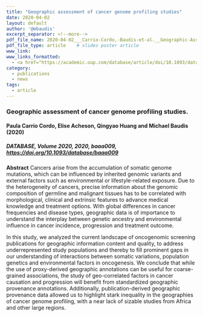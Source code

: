 ```yaml
---
title: "Geographic assessment of cancer genome profiling studies"
date: 2020-04-02
layout: default
author: '@mbaudis'
excerpt_separator: <!--more-->
pdf_file_name: 2020-04-02___Carrio-Cordo,-Baudis-et-al.__Geographic-Assessment-of-Cancer-Genome-Profiling-Studies__DATABASE.pdf
pdf_file_type: article    # slides poster article
www_link:
www_links_formatted:
  - <a href="https://academic.oup.com/database/article/doi/10.1093/database/baaa009/5812711" target="_blank">[DATABASE]</a>
category:
  - publications
  - news
tags:
  - article
---
```


### Geographic assessment of cancer genome profiling studies.
#### Paula Carrio Cordo, Elise Acheson, Qingyao Huang and Michael Baudis (2020)
##### DATABASE, Volume 2020, 2020, baaa009, <https://doi.org/10.1093/database/baaa009>

<!--more-->

**Abstract** Cancers arise from the accumulation of somatic genome mutations, which can be influenced by inherited genomic variants and external factors such as environmental or lifestyle-related exposure. Due to the heterogeneity of cancers, precise information about the genomic composition of germline and malignant tissues has to be correlated with morphological, clinical and extrinsic features to advance medical knowledge and treatment options. With global differences in cancer frequencies and disease types, geographic data is of importance to understand the interplay between genetic ancestry and environmental influence in cancer incidence, progression and treatment outcome.

In this study, we analyzed the current landscape of oncogenomic screening publications for geographic information content and quality, to address underrepresented study populations and thereby to fill prominent gaps in our understanding of interactions between somatic variations, population genetics and environmental factors in oncogenesis. We conclude that while the use of proxy-derived geographic annotations can be useful for coarse-grained associations, the study of geo-correlated factors in cancer causation and progression will benefit from standardized geographic provenance annotations. Additionally, publication-derived geographic provenance data allowed us to highlight stark inequality in the geographies of cancer genome profiling, with a near lack of sizable studies from Africa and other large regions.
